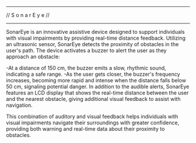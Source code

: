 ----------------------

// S o n a r  E y e //   

----------------------

SonarEye is an innovative assistive device designed to support individuals with visual impairments by providing real-time distance feedback. Utilizing an ultrasonic sensor, SonarEye detects the proximity of obstacles in the user's path. The device activates a buzzer to alert the user as they approach an obstacle:

-At a distance of 150 cm, the buzzer emits a slow, rhythmic sound, indicating a safe range.
-As the user gets closer, the buzzer's frequency increases, becoming more rapid and intense when the distance falls below 50 cm, signaling potential danger.
In addition to the audible alerts, SonarEye features an LCD display that shows the real-time distance between the user and the nearest obstacle, giving additional visual feedback to assist with navigation.

This combination of auditory and visual feedback helps individuals with visual impairments navigate their surroundings with greater confidence, providing both warning and real-time data about their proximity to obstacles.
